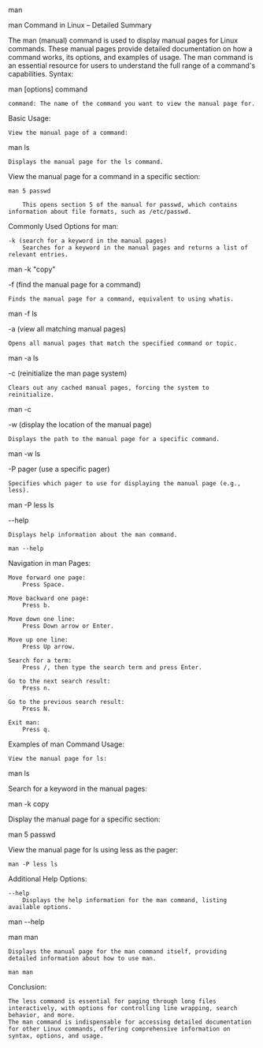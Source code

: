 man 

man Command in Linux – Detailed Summary

The man (manual) command is used to display manual pages for Linux commands. These manual pages provide detailed documentation on how a command works, its options, and examples of usage. The man command is an essential resource for users to understand the full range of a command's capabilities.
Syntax:

man [options] command

    command: The name of the command you want to view the manual page for.

Basic Usage:

    View the manual page of a command:

man ls

    Displays the manual page for the ls command.

View the manual page for a command in a specific section:

    man 5 passwd

        This opens section 5 of the manual for passwd, which contains information about file formats, such as /etc/passwd.

Commonly Used Options for man:

    -k (search for a keyword in the manual pages)
        Searches for a keyword in the manual pages and returns a list of relevant entries.

man -k "copy"

-f (find the manual page for a command)

    Finds the manual page for a command, equivalent to using whatis.

man -f ls

-a (view all matching manual pages)

    Opens all manual pages that match the specified command or topic.

man -a ls

-c (reinitialize the man page system)

    Clears out any cached manual pages, forcing the system to reinitialize.

man -c

-w (display the location of the manual page)

    Displays the path to the manual page for a specific command.

man -w ls

-P pager (use a specific pager)

    Specifies which pager to use for displaying the manual page (e.g., less).

man -P less ls

--help

    Displays help information about the man command.

    man --help

Navigation in man Pages:

    Move forward one page:
        Press Space.

    Move backward one page:
        Press b.

    Move down one line:
        Press Down arrow or Enter.

    Move up one line:
        Press Up arrow.

    Search for a term:
        Press /, then type the search term and press Enter.

    Go to the next search result:
        Press n.

    Go to the previous search result:
        Press N.

    Exit man:
        Press q.

Examples of man Command Usage:

    View the manual page for ls:

man ls

Search for a keyword in the manual pages:

man -k copy

Display the manual page for a specific section:

man 5 passwd

View the manual page for ls using less as the pager:

    man -P less ls

Additional Help Options:

    --help
        Displays the help information for the man command, listing available options.

man --help

man man

    Displays the manual page for the man command itself, providing detailed information about how to use man.

    man man

Conclusion:

    The less command is essential for paging through long files interactively, with options for controlling line wrapping, search behavior, and more.
    The man command is indispensable for accessing detailed documentation for other Linux commands, offering comprehensive information on syntax, options, and usage.
